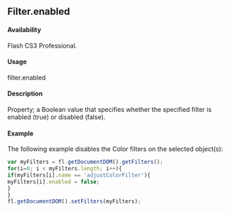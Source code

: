 ## Filter.enabled

#### Availability

Flash CS3 Professional.

#### Usage

filter.enabled

#### Description

Property; a Boolean value that specifies whether the specified filter is enabled (true) or disabled (false).

#### Example

The following example disables the Color filters on the selected object(s):

```javascript
var myFilters = fl.getDocumentDOM().getFilters();
for(i=0; i < myFilters.length; i++){
if(myFilters[i].name == 'adjustColorFilter'){
myFilters[i].enabled = false;
}
}
fl.getDocumentDOM().setFilters(myFilters);

```
